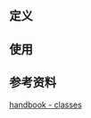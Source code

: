 ## 定义

## 使用

## 参考资料

[handbook - classes](https://www.typescriptlang.org/docs/handbook/classes.html)
